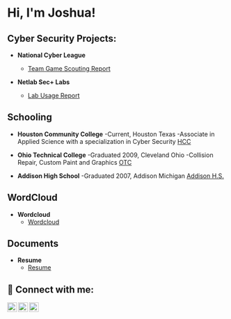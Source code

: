 <h1>Hi, I'm Joshua! </h1>

<h2>Cyber Security Projects:</h2>

- <b>National Cyber League</b>
  - [Team Game Scouting Report](https://cyberskyline.com/report/JKH2YFB20PB7)
 
- <b>Netlab Sec+ Labs</b>
  - [Lab Usage Report](https://github.com/JoshuaDCS/JoshuaDCS/blob/main/lab_usage%20(1).csv)

<h2>Schooling</h2>


- <b>Houston Community College</b> 
 -Current, Houston Texas
  -Associate in Applied Science with a specialization in Cyber Security
[HCC](https://www.hccs.edu/)


- <b>Ohio Technical College</b>
 -Graduated 2009, Cleveland Ohio
  -Collision Repair, Custom Paint and Graphics
[OTC](https://www.ohiotech.edu/)


- <b>Addison High School</b>
 -Graduated 2007, Addison Michigan
[Addison H.S.](https://www.addisonschools.org/)

<h2>WordCloud</h2>


- <b>Wordcloud</b>
  - [Wordcloud](https://github.com/JoshuaDCS/JoshuaDCS/blob/main/wordcloud.jpg)


<h2>Documents</h2>


- <b>Resume</b>
  - [Resume](https://github.com/JoshuaDCS/JoshuaDCS/blob/main/Resume%20(1).docx)


<h2> 🤳 Connect with me:</h2>

[<img align="left" alt="joshua.kisner.9 | Facebook" width="22px" src="https://cdn.jsdelivr.net/npm/simple-icons@v3/icons/facebook.svg" />][facebook]
[<img align="left" alt="joshua-kisner-91b224197 | LinkedIn" width="22px" src="https://cdn.jsdelivr.net/npm/simple-icons@v3/icons/linkedin.svg" />][linkedin]
[<img align="left" alt="joshuadkisner | Instagram" width="22px" src="https://cdn.jsdelivr.net/npm/simple-icons@v3/icons/instagram.svg" />][instagram]

[facebook]: https://facebook.com/joshua.kisner.9
[instagram]: https://www.instagram.com/joshuadkisner
[linkedin]: https://linkedin.com/in/joshua-kisner-91b224197

<!--
**joshmadakor1/joshmadakor1** is a ✨ _special_ ✨ repository because its `README.md` (this file) appears on your GitHub profile.

Here are some ideas to get you started:

- 🔭 I’m currently working on ...
- 🌱 I’m currently learning ...
- 👯 I’m looking to collaborate on ...
- 🤔 I’m looking for help with ...
- 💬 Ask me about ...
- 📫 How to reach me: ...
- 😄 Pronouns: ...
- ⚡ Fun fact: ...
-->
